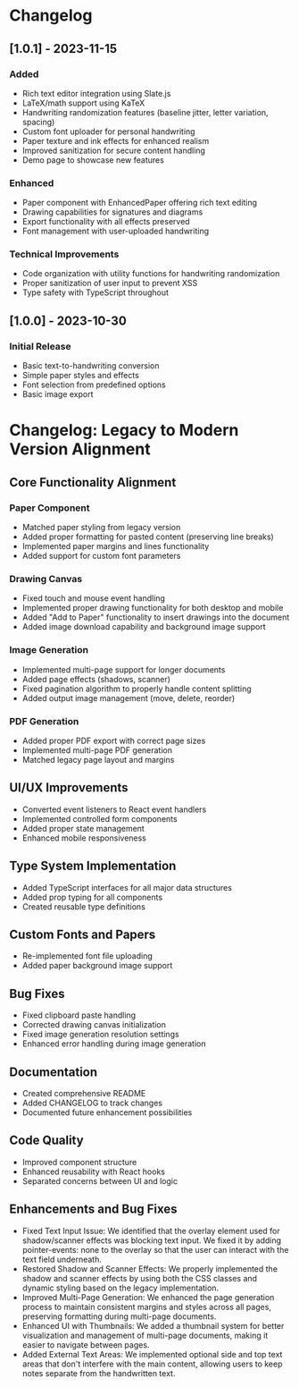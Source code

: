# Changelog

## [1.0.1] - 2023-11-15

### Added
- Rich text editor integration using Slate.js
- LaTeX/math support using KaTeX
- Handwriting randomization features (baseline jitter, letter variation, spacing)
- Custom font uploader for personal handwriting
- Paper texture and ink effects for enhanced realism
- Improved sanitization for secure content handling
- Demo page to showcase new features

### Enhanced
- Paper component with EnhancedPaper offering rich text editing
- Drawing capabilities for signatures and diagrams
- Export functionality with all effects preserved
- Font management with user-uploaded handwriting

### Technical Improvements
- Code organization with utility functions for handwriting randomization
- Proper sanitization of user input to prevent XSS
- Type safety with TypeScript throughout

## [1.0.0] - 2023-10-30

### Initial Release
- Basic text-to-handwriting conversion
- Simple paper styles and effects
- Font selection from predefined options
- Basic image export

# Changelog: Legacy to Modern Version Alignment

## Core Functionality Alignment

### Paper Component
- Matched paper styling from legacy version
- Added proper formatting for pasted content (preserving line breaks)
- Implemented paper margins and lines functionality
- Added support for custom font parameters

### Drawing Canvas
- Fixed touch and mouse event handling 
- Implemented proper drawing functionality for both desktop and mobile
- Added "Add to Paper" functionality to insert drawings into the document
- Added image download capability and background image support

### Image Generation
- Implemented multi-page support for longer documents
- Added page effects (shadows, scanner)
- Fixed pagination algorithm to properly handle content splitting
- Added output image management (move, delete, reorder)

### PDF Generation
- Added proper PDF export with correct page sizes
- Implemented multi-page PDF generation
- Matched legacy page layout and margins

## UI/UX Improvements
- Converted event listeners to React event handlers
- Implemented controlled form components
- Added proper state management
- Enhanced mobile responsiveness

## Type System Implementation
- Added TypeScript interfaces for all major data structures
- Added prop typing for all components
- Created reusable type definitions

## Custom Fonts and Papers
- Re-implemented font file uploading
- Added paper background image support

## Bug Fixes
- Fixed clipboard paste handling 
- Corrected drawing canvas initialization
- Fixed image generation resolution settings
- Enhanced error handling during image generation

## Documentation
- Created comprehensive README
- Added CHANGELOG to track changes
- Documented future enhancement possibilities

## Code Quality
- Improved component structure
- Enhanced reusability with React hooks
- Separated concerns between UI and logic 

## Enhancements and Bug Fixes

- Fixed Text Input Issue: We identified that the overlay element used for shadow/scanner effects was blocking text input. We fixed it by adding pointer-events: none to the overlay so that the user can interact with the text field underneath.
- Restored Shadow and Scanner Effects: We properly implemented the shadow and scanner effects by using both the CSS classes and dynamic styling based on the legacy implementation.
- Improved Multi-Page Generation: We enhanced the page generation process to maintain consistent margins and styles across all pages, preserving formatting during multi-page documents.
- Enhanced UI with Thumbnails: We added a thumbnail system for better visualization and management of multi-page documents, making it easier to navigate between pages.
- Added External Text Areas: We implemented optional side and top text areas that don't interfere with the main content, allowing users to keep notes separate from the handwritten text.